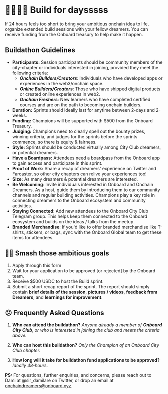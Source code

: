 # 👨‍🔧🧑‍🔧 Build for daysssss

If 24 hours feels too short to bring your ambitious onchain idea to life, organize extended build sessions with your fellow dreamers. You can receive funding from the Onboard treasury to help make it happen.

## Buildathon Guidelines

* **Participants:** Session participants should be community members of the city-chapter or individuals interested in joining, provided they meet the following criteria:
   * ***Onchain Builders/Creators***: Individuals who have developed apps or experiences in the web3/onchain space.
   * ***Online Builders/Creators***: Those who have shipped digital products or created online experiences in web2.
   * ***Onchain Freshers***: New learners who have completed certified courses and are on the path to becoming onchain builders.
* **Duration:** Sprints should ideally last for anytime between 2-days and 2-weeks.
* **Funding:** Champions will be supported with $500 from the Onboard Treasury.
* **Judging:** Champions need to clearly spell out the bounty prizes, winning criteria, and judges for the sprints before the sprints commence, so there is equity & fairness.
* **Style:** Sprints should be conducted virtually among City Club dreamers, or potential dreamers.
* **Have a Boardpass:** Attendees need a boardpass from the Onboard app to gain access and participate in this sprint.
* **Proof of Work:** Share a recap of dreamers' experience on Twitter and Farcaster, so other city chapters can relive your experiences too!
* **Size:** As many dreamers & potential dreamers are interested.
* **Be Welcoming**: Invite individuals interested in Onboard and Onchain Dreamers. As a host, guide them by introducing them to our community channels and regular building activities. Champions play a key role in connecting dreamers to the Onboard ecosystem and community activities.
* **Staying Connected**: Add new attendees to the Onboard City Club Telegram group. This helps keep them connected to the Onboard ecosystem and builds on the ideas / talks from the meetup.
* **Branded Merchandise**: If you'd like to offer branded merchandise like T-shirts, stickers, or bags, sync with the Onboard Global team to get these items for attendees.

## 🤾‍♂️ Smash those ambitious goals

1. Apply through this form
2. Wait for your application to be approved [or rejected] by the Onboard team.
3. Receive $500 USDC to host the Build sprint.
4. Submit a short recap report of the sprint. The report should simply contain **brief details of the session**, **pictures / videos**, **feedback from Dreamers**, and **learnings for improvement**.

## 😕 Frequently Asked Questions

1. **Who can attend the buildathon?**
   *Anyone already a member of **Onboard City Club**, or who is interested in joining the club and meets the criteria above.*

2. **Who can host this buildathon?**
   *Only the Champion of an Onboard City Club chapter.*

3. **How long will it take for buildathon fund applications to be approved?**
   *Ideally 48-hours.*

**PS:** For questions, further enquiries, and concerns, please reach out to Dami at @sir_damilare on Twitter, or drop an email at onchaindreamers@onboard.xyz.